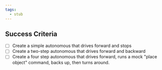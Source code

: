 ```yaml
---
tags:
  - stub
---
```


## Success Criteria

- [ ] Create a simple autonomous that drives forward and stops
- [ ] Create a two-step autonomous that drives forward and backward
- [ ] Create a four step autonomous that drives forward, runs a mock "place object" command, backs up, then turns around.
